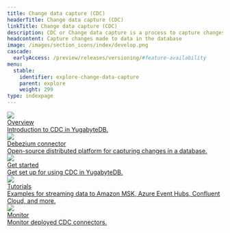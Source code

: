 ```yaml
---
title: Change data capture (CDC)
headerTitle: Change data capture (CDC)
linkTitle: Change data capture (CDC)
description: CDC or Change data capture is a process to capture changes made to data in the database.
headcontent: Capture changes made to data in the database
image: /images/section_icons/index/develop.png
cascade:
  earlyAccess: /preview/releases/versioning/#feature-availability
menu:
  stable:
    identifier: explore-change-data-capture
    parent: explore
    weight: 299
type: indexpage
---
```


<div class="row">
  <div class="col-12 col-md-6 col-lg-12 col-xl-6">
    <a class="section-link icon-offset" href="cdc-overview/">
      <div class="head">
        <img class="icon" src="/images/section_icons/architecture/concepts.png" aria-hidden="true" />
        <div class="title">Overview</div>
      </div>
      <div class="body">
        Introduction to CDC in YugabyteDB.
      </div>
    </a>
  </div>

  <div class="col-12 col-md-6 col-lg-12 col-xl-6">
    <a class="section-link icon-offset" href="debezium-connector-yugabytedb/">
      <div class="head">
        <img class="icon" src="/images/section_icons/develop/ecosystem/debezium.png" aria-hidden="true" />
        <div class="title">Debezium connector</div>
      </div>
      <div class="body">
        Open-source distributed platform for capturing changes in a database.
      </div>
    </a>
  </div>

  <div class="col-12 col-md-6 col-lg-12 col-xl-6">
    <a class="section-link icon-offset" href="cdc-get-started/">
      <div class="head">
        <img class="icon" src="/images/section_icons/index/quick_start.png" aria-hidden="true" />
        <div class="title">Get started</div>
      </div>
      <div class="body">
        Get set up for using CDC in YugabyteDB.
      </div>
    </a>
  </div>

  <div class="col-12 col-md-6 col-lg-12 col-xl-6">
    <a class="section-link icon-offset" href="cdc-tutorials/">
      <div class="head">
        <img class="icon" src="/images/section_icons/quick_start/sample_apps.png" aria-hidden="true" />
        <div class="title">Tutorials</div>
      </div>
      <div class="body">
        Examples for streaming data to Amazon MSK, Azure Event Hubs, Confluent Cloud, and more.
      </div>
    </a>
  </div>

  <div class="col-12 col-md-6 col-lg-12 col-xl-6">
    <a class="section-link icon-offset" href="cdc-monitor/">
      <div class="head">
        <img class="icon" src="/images/section_icons/explore/monitoring.png" aria-hidden="true" />
        <div class="title">Monitor</div>
      </div>
      <div class="body">
        Monitor deployed CDC connectors.
      </div>
    </a>
  </div>

</div>
